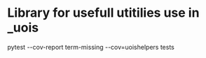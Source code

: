 # Library for usefull utitilies use in _uois

pytest --cov-report term-missing --cov=uoishelpers tests